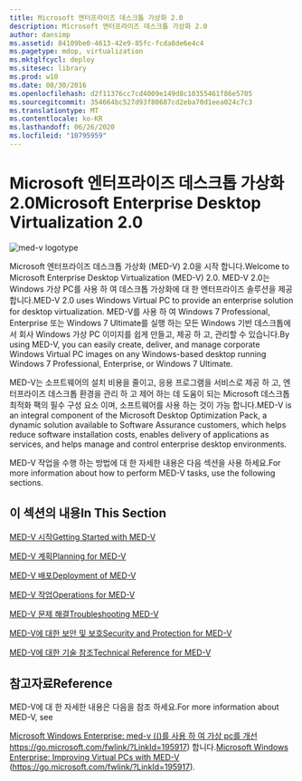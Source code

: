 ```yaml
---
title: Microsoft 엔터프라이즈 데스크톱 가상화 2.0
description: Microsoft 엔터프라이즈 데스크톱 가상화 2.0
author: dansimp
ms.assetid: 84109be0-4613-42e9-85fc-fcda8de6e4c4
ms.pagetype: mdop, virtualization
ms.mktglfcycl: deploy
ms.sitesec: library
ms.prod: w10
ms.date: 08/30/2016
ms.openlocfilehash: d2f11376cc7cd4009e149d8c10355461f86e5705
ms.sourcegitcommit: 354664bc527d93f80687cd2eba70d1eea024c7c3
ms.translationtype: MT
ms.contentlocale: ko-KR
ms.lasthandoff: 06/26/2020
ms.locfileid: "10795959"
---
```

# <span data-ttu-id="a8ba5-103">Microsoft 엔터프라이즈 데스크톱 가상화 2.0</span><span class="sxs-lookup"><span data-stu-id="a8ba5-103">Microsoft Enterprise Desktop Virtualization 2.0</span></span>


![med-v logotype](images/med-v2logo.gif)

<span data-ttu-id="a8ba5-105">Microsoft 엔터프라이즈 데스크톱 가상화 (MED-V) 2.0을 시작 합니다.</span><span class="sxs-lookup"><span data-stu-id="a8ba5-105">Welcome to Microsoft Enterprise Desktop Virtualization (MED-V) 2.0.</span></span> <span data-ttu-id="a8ba5-106">MED-V 2.0는 Windows 가상 PC를 사용 하 여 데스크톱 가상화에 대 한 엔터프라이즈 솔루션을 제공 합니다.</span><span class="sxs-lookup"><span data-stu-id="a8ba5-106">MED-V 2.0 uses Windows Virtual PC to provide an enterprise solution for desktop virtualization.</span></span> <span data-ttu-id="a8ba5-107">MED-V를 사용 하 여 Windows 7 Professional, Enterprise 또는 Windows 7 Ultimate를 실행 하는 모든 Windows 기반 데스크톱에서 회사 Windows 가상 PC 이미지를 쉽게 만들고, 제공 하 고, 관리할 수 있습니다.</span><span class="sxs-lookup"><span data-stu-id="a8ba5-107">By using MED-V, you can easily create, deliver, and manage corporate Windows Virtual PC images on any Windows-based desktop running Windows 7 Professional, Enterprise, or Windows 7 Ultimate.</span></span>

<span data-ttu-id="a8ba5-108">MED-V는 소프트웨어의 설치 비용을 줄이고, 응용 프로그램을 서비스로 제공 하 고, 엔터프라이즈 데스크톱 환경을 관리 하 고 제어 하는 데 도움이 되는 Microsoft 데스크톱 최적화 팩의 필수 구성 요소 이며, 소프트웨어를 사용 하는 것이 가능 합니다.</span><span class="sxs-lookup"><span data-stu-id="a8ba5-108">MED-V is an integral component of the Microsoft Desktop Optimization Pack, a dynamic solution available to Software Assurance customers, which helps reduce software installation costs, enables delivery of applications as services, and helps manage and control enterprise desktop environments.</span></span>

<span data-ttu-id="a8ba5-109">MED-V 작업을 수행 하는 방법에 대 한 자세한 내용은 다음 섹션을 사용 하세요.</span><span class="sxs-lookup"><span data-stu-id="a8ba5-109">For more information about how to perform MED-V tasks, use the following sections.</span></span>

## <span data-ttu-id="a8ba5-110">이 섹션의 내용</span><span class="sxs-lookup"><span data-stu-id="a8ba5-110">In This Section</span></span>


[<span data-ttu-id="a8ba5-111">MED-V 시작</span><span class="sxs-lookup"><span data-stu-id="a8ba5-111">Getting Started with MED-V</span></span>](getting-started-with-med-vmedv2.md)

[<span data-ttu-id="a8ba5-112">MED-V 계획</span><span class="sxs-lookup"><span data-stu-id="a8ba5-112">Planning for MED-V</span></span>](planning-for-med-v.md)

[<span data-ttu-id="a8ba5-113">MED-V 배포</span><span class="sxs-lookup"><span data-stu-id="a8ba5-113">Deployment of MED-V</span></span>](deployment-of-med-v.md)

[<span data-ttu-id="a8ba5-114">MED-V 작업</span><span class="sxs-lookup"><span data-stu-id="a8ba5-114">Operations for MED-V</span></span>](operations-for-med-v.md)

[<span data-ttu-id="a8ba5-115">MED-V 문제 해결</span><span class="sxs-lookup"><span data-stu-id="a8ba5-115">Troubleshooting MED-V</span></span>](troubleshooting-med-vmedv2.md)

[<span data-ttu-id="a8ba5-116">MED-V에 대한 보안 및 보호</span><span class="sxs-lookup"><span data-stu-id="a8ba5-116">Security and Protection for MED-V</span></span>](security-and-protection-for-med-v.md)

[<span data-ttu-id="a8ba5-117">MED-V에 대한 기술 참조</span><span class="sxs-lookup"><span data-stu-id="a8ba5-117">Technical Reference for MED-V</span></span>](technical-reference-for-med-v.md)

## <span data-ttu-id="a8ba5-118">참고자료</span><span class="sxs-lookup"><span data-stu-id="a8ba5-118">Reference</span></span>


<span data-ttu-id="a8ba5-119">MED-V에 대 한 자세한 내용은 다음을 참조 하세요.</span><span class="sxs-lookup"><span data-stu-id="a8ba5-119">For more information about MED-V, see</span></span>

<span data-ttu-id="a8ba5-120">[Microsoft Windows Enterprise: med-v (()를 사용 하 여 가상 pc를 개선](https://go.microsoft.com/fwlink/?LinkId=195917) https://go.microsoft.com/fwlink/?LinkId=195917) 합니다.</span><span class="sxs-lookup"><span data-stu-id="a8ba5-120">[Microsoft Windows Enterprise: Improving Virtual PCs with MED-V](https://go.microsoft.com/fwlink/?LinkId=195917) (https://go.microsoft.com/fwlink/?LinkId=195917).</span></span>

 

 





